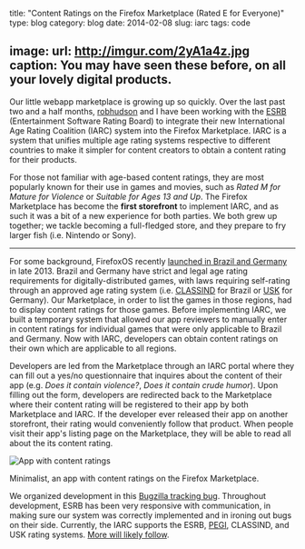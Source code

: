 title: "Content Ratings on the Firefox Marketplace (Rated E for Everyone)"
type: blog
category: blog
date: 2014-02-08
slug: iarc
tags: code

image:
    url: http://imgur.com/2yA1a4z.jpg
    caption: You may have seen these before, on all your lovely digital products.
---

Our little webapp marketplace is growing up so quickly. Over the last past two
and a half months, [robhudson](http://github.com/robhudson) and I have been
working with the [ESRB](http://www.esrb.org/index-js.jsp) (Entertainment
Software Rating Board) to integrate their new International Age Rating
Coalition (IARC) system into the Firefox Marketplace. IARC is a system that
unifies multiple age rating systems respective to different countries to make
it simpler for content creators to obtain a content rating for their products.

For those not familiar with age-based content ratings, they are most popularly
known for their use in games and movies, such as *Rated M for Mature for
Violence* or *Suitable for Ages 13 and Up*. The Firefox Marketplace has become
the **first storefront** to implement IARC, and as such it was a bit of a new
experience for both parties. We both grew up together; we tackle becoming a
full-fledged store, and they prepare to fry larger fish (i.e. Nintendo or
Sony).

---

For some background, FirefoxOS recently [launched in Brazil and
Germany](https://blog.mozilla.org/about_mozilla/2013/10/24/firefox-os-launches-in-brazil-germany-your-name-on-the-mozillians-monument-and-more/)
in late 2013. Brazil and Germany have strict and legal age rating requirements
for digitally-distributed games, with laws requiring self-rating through an
approved age rating system (i.e. [CLASSIND](http://culturadigital.br/classind/)
for Brazil or [USK](http://www.usk.de/) for Germany). Our Marketplace, in order
to list the games in those regions, had to display content ratings for those
games. Before implementing IARC, we built a temporary system that allowed our
app reviewers to manually enter in content ratings for individual games that
were only applicable to Brazil and Germany. Now with IARC, developers can
obtain content ratings on their own which are applicable to all regions.

Developers are led from the Marketplace through an IARC portal where they can
fill out a yes/no questionnaire that inquires about the content of their app
(e.g. *Does it contain violence?*, *Does it contain crude humor*). Upon filling
out the form, developers are redirected back to the Marketplace where their
content rating will be registered to their app by both Marketplace and IARC. If
the developer ever released their app on another storefront, their rating would
conveniently follow that product. When people visit their app's listing page on
the Marketplace, they will be able to read all about the its content rating.

![App with content ratings](http://i.imgur.com/rd9477d.png)

<div class="page-caption"><span>
Minimalist, an app with content ratings on the Firefox Marketplace.
</span></div>

We organized development in this [Bugzilla tracking
bug](https://bugzilla.mozilla.org/show_bug.cgi?id=929812). Throughout
development, ESRB has been very responsive with communication, in making sure
our system was correctly implemented and in ironing out bugs on their side.
Currently, the IARC supports the ESRB, [PEGI](http://www.pegi.info/en/index/),
CLASSIND, and USK rating systems. [More will likely
follow](http://en.wikipedia.org/wiki/Video_game_content_rating_system#Rating_systems).
